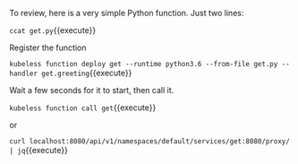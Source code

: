 To review, here is a very simple Python function. Just two lines:

`ccat get.py`{{execute}}

Register the function

`kubeless function deploy get --runtime python3.6 --from-file get.py --handler get.greeting`{{execute}}

Wait a few seconds for it to start, then call it.

`kubeless function call get`{{execute}}

or

`curl localhost:8080/api/v1/namespaces/default/services/get:8080/proxy/ | jq`{{execute}}
